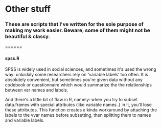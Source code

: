 Other stuff
====
### These are scripts that I've written for the sole purpose of making my work easier. Beware, some of them might not be beautiful & classy.
======

#### spss.R

SPSS is widely used in social sciences, and sometimes it's used the wrong way: unluckily some researchers rely on 'variable labels' too often. It is absolutely convenient, but sometimes you're given data without any codebook or questionnaire which would summarize the the relationships between var names and labels.

And there's a little bit of flaw in R, namely: when you try to subset data.frames with special attributes (like variable names..) in it, you'll lose these attributes. This function creates a kinda workaround by attaching the labels to the vvar names before subsetting, then splitting them to names and variable labels.


